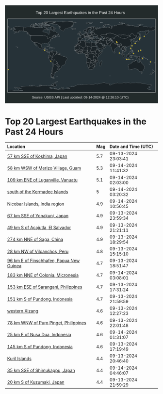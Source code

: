 ![Map](./map.png)

# Top 20 Largest Earthquakes in the Past 24 Hours

| Location | Mag | Date and Time (UTC) |
|:---|:---|:---|
| [57 km SSE of Koshima, Japan](https://earthquake.usgs.gov/earthquakes/eventpage/us7000ndp6) | 5.7 | 09-13-2024 23:03:41 |
| [58 km WSW of Merizo Village, Guam](https://earthquake.usgs.gov/earthquakes/eventpage/us7000ndsf) | 5.3 | 09-14-2024 11:41:32 |
| [109 km ENE of Luganville, Vanuatu](https://earthquake.usgs.gov/earthquakes/eventpage/us7000ndq3) | 5.1 | 09-14-2024 02:03:00 |
| [south of the Kermadec Islands](https://earthquake.usgs.gov/earthquakes/eventpage/us7000ndqm) | 5 | 09-14-2024 03:20:32 |
| [Nicobar Islands, India region](https://earthquake.usgs.gov/earthquakes/eventpage/us7000nds7) | 4.9 | 09-14-2024 10:56:45 |
| [67 km SSE of Yonakuni, Japan](https://earthquake.usgs.gov/earthquakes/eventpage/us7000ndpm) | 4.9 | 09-13-2024 23:59:34 |
| [49 km S of Acajutla, El Salvador](https://earthquake.usgs.gov/earthquakes/eventpage/us7000ndnm) | 4.9 | 09-13-2024 21:21:11 |
| [274 km NNE of Saga, China](https://earthquake.usgs.gov/earthquakes/eventpage/us7000ndmh) | 4.9 | 09-13-2024 18:29:54 |
| [28 km NW of Vilcanchos, Peru](https://earthquake.usgs.gov/earthquakes/eventpage/us7000ndl4) | 4.8 | 09-13-2024 15:15:10 |
| [96 km E of Finschhafen, Papua New Guinea](https://earthquake.usgs.gov/earthquakes/eventpage/us7000ndmk) | 4.7 | 09-13-2024 18:51:47 |
| [183 km NNE of Colonia, Micronesia](https://earthquake.usgs.gov/earthquakes/eventpage/us7000ndqz) | 4.7 | 09-14-2024 03:08:01 |
| [153 km ESE of Sarangani, Philippines](https://earthquake.usgs.gov/earthquakes/eventpage/us7000ndlv) | 4.7 | 09-13-2024 17:31:24 |
| [151 km S of Pundong, Indonesia](https://earthquake.usgs.gov/earthquakes/eventpage/us7000ndns) | 4.7 | 09-13-2024 21:59:59 |
| [western Xizang](https://earthquake.usgs.gov/earthquakes/eventpage/us7000ndi0) | 4.6 | 09-13-2024 12:27:23 |
| [78 km WNW of Puro Pinget, Philippines](https://earthquake.usgs.gov/earthquakes/eventpage/us7000ndp1) | 4.6 | 09-13-2024 22:01:48 |
| [25 km E of Nusa Dua, Indonesia](https://earthquake.usgs.gov/earthquakes/eventpage/us7000ndpv) | 4.6 | 09-14-2024 01:31:07 |
| [145 km S of Pundong, Indonesia](https://earthquake.usgs.gov/earthquakes/eventpage/us7000ndlt) | 4.6 | 09-13-2024 17:19:49 |
| [Kuril Islands](https://earthquake.usgs.gov/earthquakes/eventpage/us7000ndnb) | 4.4 | 09-13-2024 20:46:40 |
| [35 km SSE of Shimukappu, Japan](https://earthquake.usgs.gov/earthquakes/eventpage/us7000ndqy) | 4.4 | 09-14-2024 04:46:07 |
| [20 km S of Kuzumaki, Japan](https://earthquake.usgs.gov/earthquakes/eventpage/us7000ndnt) | 4.4 | 09-13-2024 21:59:29 |
